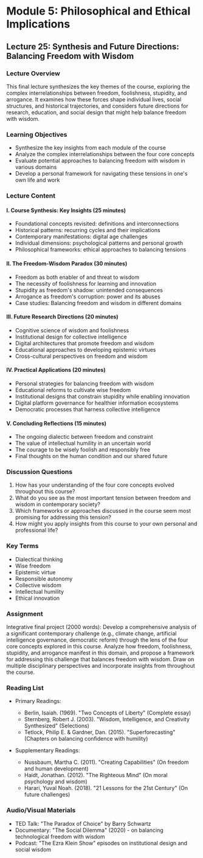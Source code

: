 # Module 5: Philosophical and Ethical Implications

## Lecture 25: Synthesis and Future Directions: Balancing Freedom with Wisdom

### Lecture Overview
This final lecture synthesizes the key themes of the course, exploring the complex interrelationships between freedom, foolishness, stupidity, and arrogance. It examines how these forces shape individual lives, social structures, and historical trajectories, and considers future directions for research, education, and social design that might help balance freedom with wisdom.

### Learning Objectives
- Synthesize the key insights from each module of the course
- Analyze the complex interrelationships between the four core concepts
- Evaluate potential approaches to balancing freedom with wisdom in various domains
- Develop a personal framework for navigating these tensions in one's own life and work

### Lecture Content

#### I. Course Synthesis: Key Insights (25 minutes)
- Foundational concepts revisited: definitions and interconnections
- Historical patterns: recurring cycles and their implications
- Contemporary manifestations: digital age challenges
- Individual dimensions: psychological patterns and personal growth
- Philosophical frameworks: ethical approaches to balancing tensions

#### II. The Freedom-Wisdom Paradox (30 minutes)
- Freedom as both enabler of and threat to wisdom
- The necessity of foolishness for learning and innovation
- Stupidity as freedom's shadow: unintended consequences
- Arrogance as freedom's corruption: power and its abuses
- Case studies: Balancing freedom and wisdom in different domains

#### III. Future Research Directions (20 minutes)
- Cognitive science of wisdom and foolishness
- Institutional design for collective intelligence
- Digital architectures that promote freedom and wisdom
- Educational approaches to developing epistemic virtues
- Cross-cultural perspectives on freedom and wisdom

#### IV. Practical Applications (20 minutes)
- Personal strategies for balancing freedom with wisdom
- Educational reforms to cultivate wise freedom
- Institutional designs that constrain stupidity while enabling innovation
- Digital platform governance for healthier information ecosystems
- Democratic processes that harness collective intelligence

#### V. Concluding Reflections (15 minutes)
- The ongoing dialectic between freedom and constraint
- The value of intellectual humility in an uncertain world
- The courage to be wisely foolish and responsibly free
- Final thoughts on the human condition and our shared future

### Discussion Questions
1. How has your understanding of the four core concepts evolved throughout this course?
2. What do you see as the most important tension between freedom and wisdom in contemporary society?
3. Which frameworks or approaches discussed in the course seem most promising for addressing this tension?
4. How might you apply insights from this course to your own personal and professional life?

### Key Terms
- Dialectical thinking
- Wise freedom
- Epistemic virtue
- Responsible autonomy
- Collective wisdom
- Intellectual humility
- Ethical innovation

### Assignment
Integrative final project (2000 words): Develop a comprehensive analysis of a significant contemporary challenge (e.g., climate change, artificial intelligence governance, democratic reform) through the lens of the four core concepts explored in this course. Analyze how freedom, foolishness, stupidity, and arrogance manifest in this domain, and propose a framework for addressing this challenge that balances freedom with wisdom. Draw on multiple disciplinary perspectives and incorporate insights from throughout the course.

### Reading List
- Primary Readings:
  * Berlin, Isaiah. (1969). "Two Concepts of Liberty" (Complete essay)
  * Sternberg, Robert J. (2003). "Wisdom, Intelligence, and Creativity Synthesized" (Selections)
  * Tetlock, Philip E. & Gardner, Dan. (2015). "Superforecasting" (Chapters on balancing confidence with humility)

- Supplementary Readings:
  * Nussbaum, Martha C. (2011). "Creating Capabilities" (On freedom and human development)
  * Haidt, Jonathan. (2012). "The Righteous Mind" (On moral psychology and wisdom)
  * Harari, Yuval Noah. (2018). "21 Lessons for the 21st Century" (On future challenges)

### Audio/Visual Materials
- TED Talk: "The Paradox of Choice" by Barry Schwartz
- Documentary: "The Social Dilemma" (2020) - on balancing technological freedom with wisdom
- Podcast: "The Ezra Klein Show" episodes on institutional design and social wisdom
